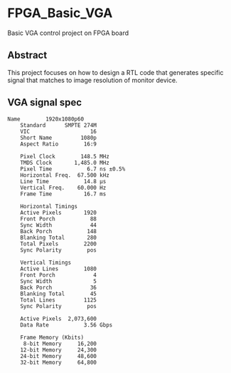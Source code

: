 # FPGA_Basic_VGA
Basic VGA control project on FPGA board

## Abstract 
This project focuses on how to design a RTL code that generates specific signal that matches to image resolution of monitor device.

## VGA signal spec

```
Name        1920x1080p60
    Standard      SMPTE 274M
    VIC                   16
    Short Name         1080p
    Aspect Ratio        16:9

    Pixel Clock        148.5 MHz
    TMDS Clock       1,485.0 MHz
    Pixel Time           6.7 ns ±0.5%
    Horizontal Freq.  67.500 kHz
    Line Time           14.8 μs
    Vertical Freq.    60.000 Hz
    Frame Time          16.7 ms

    Horizontal Timings
    Active Pixels       1920
    Front Porch           88
    Sync Width            44
    Back Porch           148
    Blanking Total       280
    Total Pixels        2200
    Sync Polarity        pos

    Vertical Timings
    Active Lines        1080
    Front Porch            4
    Sync Width             5
    Back Porch            36
    Blanking Total        45
    Total Lines         1125
    Sync Polarity        pos

    Active Pixels  2,073,600
    Data Rate           3.56 Gbps

    Frame Memory (Kbits)
     8-bit Memory     16,200
    12-bit Memory     24,300
    24-bit Memory     48,600
    32-bit Memory     64,800
```
